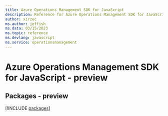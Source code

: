 ```yaml
---
title: Azure Operations Management SDK for JavaScript
description: Reference for Azure Operations Management SDK for JavaScript
author: xirzec
ms.author: jeffish
ms.data: 03/15/2023
ms.topic: reference
ms.devlang: javascript
ms.service: operationsmanagement
---
```

# Azure Operations Management SDK for JavaScript - preview
## Packages - preview
[!INCLUDE [packages](operations-management-index.md)]